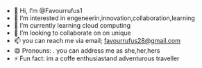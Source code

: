 - 👋 Hi, I’m @Favourrufus1
- 👀 I’m interested in engeneerin,innovation,collaboration,learning
- 🌱 I’m currently learning cloud computing
- 💞️ I’m looking to collaborate on on unique
- 📫 you can reach me via email; favourrufus28@gmail.com
- 😄 Pronouns: . you can address me as she,her,hers
- ⚡ Fun fact: im a coffe enthusiastand adventurous traveller

<!---
Favourrufus1/Favourrufus1 is a ✨ special ✨ repository because its `README.md` (this file) appears on your GitHub profile.
You can click the Preview link to take a look at your changes.
--->
